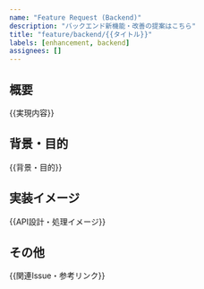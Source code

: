 ```yaml
---
name: "Feature Request (Backend)"
description: "バックエンド新機能・改善の提案はこちら"
title: "feature/backend/{{タイトル}}"
labels: [enhancement, backend]
assignees: []
---
```


## 概要
{{実現内容}}

## 背景・目的
{{背景・目的}}

## 実装イメージ
{{API設計・処理イメージ}}

## その他
{{関連Issue・参考リンク}}
